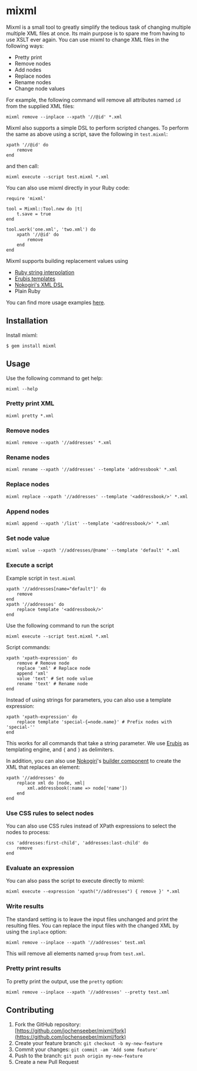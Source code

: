 # mixml

Mixml is a small tool to greatly simplify the tedious task of changing multiple multiple XML files at once. Its main
purpose is to spare me from having to use XSLT ever again. You can use mixml to change XML files in the following ways:

  * Pretty print
  * Remove nodes
  * Add nodes
  * Replace nodes
  * Rename nodes
  * Change node values

For example, the following command will remove all attributes named `id` from the supplied XML files:

    mixml remove --inplace --xpath '//@id' *.xml

Mixml also supports a simple DSL to perform scripted changes. To perform the same as above using a script, save the
following in `test.mixml`:

    xpath '//@id' do
        remove
    end

and then call:

    mixml execute --script test.mixml *.xml

You can also use mixml directly in your Ruby code:

    require 'mixml'

    tool = Mixml::Tool.new do |t|
        t.save = true
    end

    tool.work('one.xml', 'two.xml') do
        xpath '//@id' do
            remove
        end
    end

Mixml supports building replacement values using

  * [Ruby string interpolation](http://en.wikibooks.org/wiki/Ruby_Programming/Syntax/Literals#Interpolation)
  * [Erubis templates](http://www.kuwata-lab.com/erubis/)
  * [Nokogiri's XML DSL](http://nokogiri.org/Nokogiri/XML/Builder.html)
  * Plain Ruby

You can find more usage examples [here](demo/tool.md).

## Installation

Install mixml:

    $ gem install mixml

## Usage

Use the following command to get help:

    mixml --help

### Pretty print XML

    mixml pretty *.xml

### Remove nodes

    mixml remove --xpath '//addresses' *.xml

### Rename nodes

    mixml rename --xpath '//addresses' --template 'addressbook' *.xml

### Replace nodes

    mixml replace --xpath '//addresses' --template '<addressbook/>' *.xml

### Append nodes

    mixml append --xpath '/list' --template '<addressbook/>' *.xml

### Set node value

    mixml value --xpath '//addresses/@name' --template 'default' *.xml

### Execute a script

Example script in `test.mixml`

    xpath '//addresses[name="default"]' do
        remove
    end
    xpath '//addresses' do
        replace template '<addressbook/>'
    end

Use the following command to run the script

    mixml execute --script test.mixml *.xml

Script commands:

    xpath 'xpath-expression' do
        remove # Remove node
        replace 'xml' # Replace node
        append 'xml'
        value 'text' # Set node value
        rename 'text' # Rename node
    end

Instead of using strings for parameters, you can also use a template expression:

    xpath 'xpath-expression' do
        replace template 'special-{=node.name}' # Prefix nodes with 'special-''
    end

This works for all commands that take a string parameter. We use [Erubis](http://www.kuwata-lab.com/erubis) as
templating engine, and `{` and `}` as delimiters.

In addition, you can also use [Nokogiri](http://http://nokogiri.org/)'s
[builder component](http://nokogiri.org/Nokogiri/XML/Builder.html) to create the XML that replaces an element:

    xpath '//addresses' do
        replace xml do |node, xml|
            xml.addressbook(:name => node['name'])
        end
    end

### Use CSS rules to select nodes

You can also use CSS rules instead of XPath expressions to select the nodes to process:

    css 'addresses:first-child', 'addresses:last-child' do
        remove
    end

### Evaluate an expression

You can also pass the script to execute directly to mixml:

    mixml execute --expression 'xpath("//addresses") { remove }' *.xml

### Write results

The standard setting is to leave the input files unchanged and print the resulting files. You can replace the input
files with the changed XML by using the `inplace` option:

    mixml remove --inplace --xpath '//addresses' test.xml

This will remove all elements named `group` from `test.xml`.

### Pretty print results

To pretty print the output, use the `pretty` option:

    mixml remove --inplace --xpath '//addresses' --pretty test.xml

## Contributing

1. Fork the GitHub repository: [https://github.com/jochenseeber/mixml/fork](https://github.com/jochenseeber/mixml/fork)
2. Create your feature branch: `git checkout -b my-new-feature`
3. Commit your changes: `git commit -am 'Add some feature'`
4. Push to the branch: `git push origin my-new-feature`
5. Create a new Pull Request
